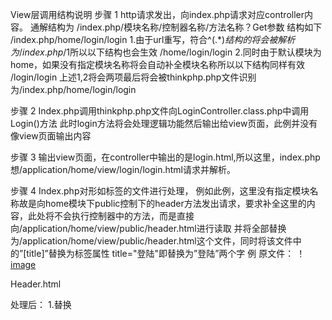 View层调用结构说明
步骤 1 
http请求发出，向index.php请求对应controller内容。
通解结构为
/index.php/模块名称/控制器名称/方法名称？Get参数
结构如下
/index.php/home/login/login
1.由于url重写，符合^(.*)$结构的将会被解析为/index.php/$1所以以下结构也会生效
/home/login/login
2.同时由于默认模块为home，如果没有指定模块名称将会自动补全模块名称所以以下结构同样有效
/login/login
上述1,2将会两项最后将会被thinkphp.php文件识别为/index.php/home/login/login

步骤 2
Index.php调用thinkphp.php文件向LoginController.class.php中调用Login()方法
此时login方法将会处理逻辑功能然后输出给view页面，此例并没有像view页面输出内容

步骤 3 
输出view页面，在controller中输出的是login.html,所以这里，index.php想/application/home/view/login/login.html请求并解析。

步骤 4
Index.php对形如<include />标签的文件进行处理，
<include file="Public:header" title="登陆"/>
例如此例，这里没有指定模块名称故是向home模块下public控制下的header方法发出请求，要求补全这里的内容，此处将不会执行控制器中的方法，而是直接向/application/home/view/public/header.html进行读取
并将<include file="Public:header" title="登陆"/>全部替换为/application/home/view/public/header.html这个文件，同时将该文件中的”[title]”替换为标签属性 title="登陆"即替换为”登陆”两个字
例
原文件：
！[image](https://github.com/iceprosurface/PostorManagerSystem/)

Header.html


处理后：
1.替换<include file="Public:header" title="登陆"/>
